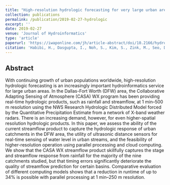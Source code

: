 ```yaml
---
title: "High-resolution hydrologic forecasting for very large urban areas"
collection: publications
permalink: /publication/2019-02-27-hydrologic
excerpt: ''
date: 2019-02-27
venue: 'Journal of Hydroinformatics'
type: 'article'
paperurl: 'https://iwaponline.com/jh/article-abstract/doi/10.2166/hydro.2019.100/66092/Highresolution-hydrologic-forecasting-for-very'
citation: 'Habibi, H., Dasgupta, I., Noh, S., Kim, S., Zink, M., Seo, D.-J., <b>Bartos, M.</b>, Kerkez, B. (2019). High-resolution hydrologic forecasting for very large urban areas. <i>Journal of Hydroinformatics</i>. doi:10.2166/hydro.2019.100'
---
```


## Abstract

With continuing growth of urban populations worldwide, high-resolution hydrologic forecasting is an increasingly important hydroinformatics service for large urban areas. In the Dallas-Fort Worth (DFW) area, the Collaborative Adapting Sensing of Atmosphere (CASA) WX program has been providing real-time hydrologic products, such as rainfall and streamflow, at 1 min–500 m resolution using the NWS Research Hydrologic Distributed Model forced by the Quantitative Precipitation Estimate from a network of X-band weather radars. There is an increasing demand, however, for even higher-spatial resolution hydrologic products. In this paper, we assess the ability of the current streamflow product to capture the hydrologic response of urban catchments in the DFW area, the utility of ultrasonic distance sensors for real-time sensing of water level in urban streams, and the feasibility of higher-resolution operation using parallel processing and cloud computing. We show that the CASA WX streamflow product skillfully captures the stage and streamflow response from rainfall for the majority of the nine catchments studied, but that timing errors significantly deteriorate the quality of streamflow prediction for certain basins. Comparative evaluation of different computing models shows that a reduction in runtime of up to 34% is possible with parallel processing at 1 min–250 m resolution.
